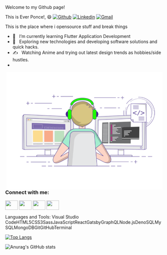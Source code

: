 Welcome to my Github page! 

This is Ever Ponce!, :smile:
[![Github](https://img.shields.io/badge/-Github-000?style=flat&logo=Github&logoColor=white)](https://github.com/ever864)
[![Linkedin](https://img.shields.io/badge/-LinkedIn-blue?style=flat&logo=Linkedin&logoColor=white)](https://www.linkedin.com/in/everponce/)
[![Gmail](https://img.shields.io/badge/-Gmail-c14438?style=flat&logo=Gmail&logoColor=white)](mailto:ever864@gmail.com)

This is the place where i opensource stuff and break things



- 🔭 &nbsp; I’m currently learning Flutter Application Development
- 🤔 &nbsp; Exploring new technologies and developing software solutions and quick hacks.
- ✍️ &nbsp; Watching Anime and trying out latest design trends as hobbies/side hustles.
- 
<img align="right" alt="GIF" src="https://raw.githubusercontent.com/devSouvik/devSouvik/master/gif3.gif" width="500"/>

<h3 align="left">Connect with me:</h3>
<p align="left">
<a href="your link" target="blank"><img align="center" src="https://cdn.jsdelivr.net/npm/simple-icons@3.0.1/icons/twitter.svg" alt="" height="30" width="40" /></a>
<a href="your link" target="blank"><img align="center" src="https://cdn.jsdelivr.net/npm/simple-icons@3.0.1/icons/linkedin.svg" alt="" height="30" width="40" /></a>
<a href="your link" target="blank"><img align="center" src="https://cdn.jsdelivr.net/npm/simple-icons@3.0.1/icons/instagram.svg" alt="" height="30" width="40" /></a>
<a href="your link" target="blank"><img align="center" src="https://cdn.jsdelivr.net/npm/simple-icons@3.0.1/icons/youtube.svg" alt="" height="30" width="40" /></a>
</p>

Languages and Tools:
Visual Studio CodeHTML5CSS3SassJavaScriptReactGatsbyGraphQLNode.jsDenoSQLMySQLMongoDBGitGitHubTerminal

[![Top Langs](https://github-readme-stats.vercel.app/api/top-langs/?username=ever864&layout=compact)](https://github.com/ever864/github-readme-stats) 

![Anurag's GitHub stats](https://github-readme-stats.vercel.app/api?username=ever864&show_icons=true&theme=radical)
